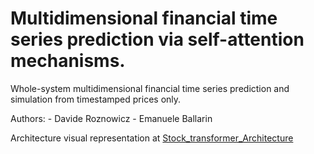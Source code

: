 # Multidimensional financial time series prediction via self-attention mechanisms.

Whole-system multidimensional financial time series prediction and simulation from timestamped prices only.

Authors:  - Davide Roznowicz
          - Emanuele Ballarin

Architecture visual representation at [Stock_transformer_Architecture](https://ballarin.cc/images/tst_dl_dssc.svg)
